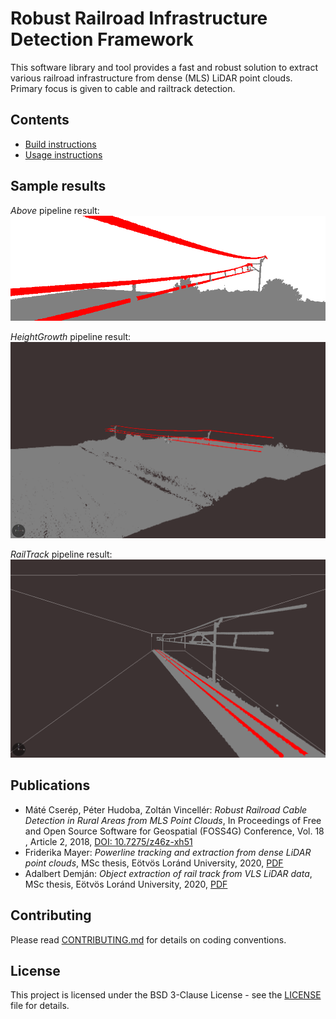 Robust Railroad Infrastructure Detection Framework
=========================================

This software library and tool provides a fast and robust solution to extract various railroad infrastructure from dense (MLS) LiDAR point clouds. Primary focus is given to cable and railtrack detection.

Contents
------------
 * [Build instructions](BUILD.md)
 * [Usage instructions](USAGE.md)

Sample results
------------
*Above* pipeline result:  
![Above pipeline result](figs/result_above.png)

*HeightGrowth* pipeline result:  
![HeightGrowth pipeline result](figs/result_heightgrowth.png)

*RailTrack* pipeline result:  
![RailTrack pipeline result](figs/result_railtrack.png)


Publications
------------
 * Máté Cserép, Péter Hudoba, Zoltán Vincellér: *Robust Railroad Cable Detection in Rural Areas from MLS Point Clouds*, In Proceedings of Free and Open Source Software for Geospatial (FOSS4G) Conference, Vol. 18 , Article 2, 2018, [DOI: 10.7275/z46z-xh51](https://doi.org/10.7275/z46z-xh51)
 * Friderika Mayer: *Powerline tracking and extraction from dense LiDAR point clouds*, MSc thesis, Eötvös Loránd University, 2020, [PDF](https://gis.inf.elte.hu/wordpress/wp-content/uploads/2020/07/mayer_friderika_msc_compressed.pdf)
 * Adalbert Demján: *Object extraction of rail track from VLS LiDAR data*, MSc thesis, Eötvös Loránd University, 2020, [PDF](https://gis.inf.elte.hu/wordpress/wp-content/uploads/2020/07/demjan_adalbert_msc_compressed.pdf)

Contributing
------------

Please read [CONTRIBUTING.md](CONTRIBUTING.md) for details on coding conventions.

License
------------

This project is licensed under the BSD 3-Clause License - see the [LICENSE](LICENSE) file for details.
